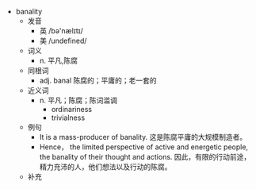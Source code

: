 - banality
  - 发音
    - 英 /bə'nælɪtɪ/
    - 美 /undefined/
  - 词义
    - n. 平凡,陈腐
  - 同根词
    - adj. banal 陈腐的；平庸的；老一套的
  - 近义词
    - n. 平凡；陈腐；陈词滥调
      - ordinariness
      - trivialness
  - 例句
    - It is a mass-producer of banality. 这是陈腐平庸的大规模制造者。
    - Hence， the limited perspective of active and energetic people, the banality of their thought and actions. 因此，有限的行动前途，精力充沛的人，他们想法以及行动的陈腐。
  - 补充